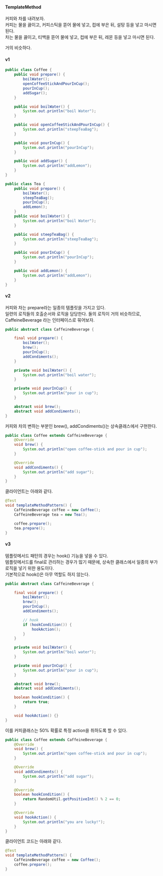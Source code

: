 #### TemplateMethod
커피와 차를 내려보자.  
커피는 물을 끓이고, 커피스틱을 뜯어 물에 넣고, 컵에 부은 뒤, 설탕 등을 넣고 마시면 된다.  
차는 물을 끓이고, 티백을 뜯어 물에 넣고, 컵에 부은 뒤, 레몬 등을 넣고 마시면 된다.  

거의 비슷하다.

#### v1
~~~java
public class Coffee {
    public void prepare() {
        boilWater();
        openCoffeeStickAndPourInCup();
        pourInCup();
        addSugar();
    }

    public void boilWater() {
        System.out.println("boil Water");
    }

    public void openCoffeeStickAndPourInCup() {
        System.out.println("steepTeaBag");
    }

    public void pourInCup() {
        System.out.println("pourInCup");
    }

    public void addSugar() {
        System.out.println("addLemon");
    }
}

public class Tea {
    public void prepare() {
        boilWater();
        steepTeaBag();
        pourInCup();
        addLemon();
    }
    public void boilWater() {
        System.out.println("boil Water");
    }

    public void steepTeaBag() {
        System.out.println("steepTeaBag");
    }

    public void pourInCup() {
        System.out.println("pourInCup");
    }

    public void addLemon() {
        System.out.println("addLemon");
    }
}
~~~


#### v2
커피와 차는 prepare라는 일종의 템플릿을 가지고 있다.  
일련의 로직들의 호출순서와 로직을 담당한다. 
둘의 로직이 거의 비슷하므로, CaffeineBeverage 라는 인터페이스로 묶어보자.

~~~java
public abstract class CaffeineBeverage {

    final void prepare() {
        boilWater();
        brew();
        pourInCup();
        addCondiments();
    }

    private void boilWater() {
        System.out.println("boil water");
    }

    private void pourInCup() {
        System.out.println("pour in cup");
    }

    abstract void brew();
    abstract void addCondiments();
}

~~~

커피와 차의 변하는 부분인 brew(), addCondiments()는 상속클래스에서 구현한다.  

~~~java
public class Coffee extends CaffeineBeverage {
    @Override
    void brew() {
        System.out.println("open coffee-stick and pour in cup");
    }

    @Override
    void addCondiments() {
        System.out.println("add sugar");
    }
}
~~~

클라이언트는 아래와 같다.

~~~java
@Test
void templateMethodPattern() {
    CaffeineBeverage coffee = new Coffee();
    CaffeineBeverage tea = new Tea();

    coffee.prepare();
    tea.prepare();
}
~~~


#### v3
템플릿메서드 패턴의 경우는 hook() 기능을 넣을 수 있다.  
템플릿메서드를 final로 관리하는 경우가 많기 때문에, 상속한 클래스에서 일종의 부가로직을 넣기 위한 용도이다.  
기본적으로 hook()은 아무 역할도 하지 않는다.

~~~java
public abstract class CaffeineBeverage {

    final void prepare() {
        boilWater();
        brew();
        pourInCup();
        addCondiments();

        // hook
        if (hookCondition()) {
            hookAction();
        }
    }

    private void boilWater() {
        System.out.println("boil water");
    }

    private void pourInCup() {
        System.out.println("pour in cup");
    }

    abstract void brew();
    abstract void addCondiments();

    boolean hookCondition() {
        return true;
    }

    void hookAction() {}
}
~~~

이를 커피클래스는 50% 확률로 특정 action을 취하도록 할 수 있다.

~~~java
public class Coffee extends CaffeineBeverage {
    @Override
    void brew() {
        System.out.println("open coffee-stick and pour in cup");
    }

    @Override
    void addCondiments() {
        System.out.println("add sugar");
    }

    @Override
    boolean hookCondition() {
        return RandomUtil.getPositiveInt() % 2 == 0;
    }

    @Override
    void hookAction() {
        System.out.println("you are lucky!");
    }
}
~~~

클라이언트 코드는 아래와 같다.

~~~java
@Test
void templateMethodPattern() {
    CaffeineBeverage coffee = new Coffee();
    coffee.prepare();
}
~~~